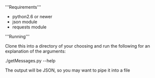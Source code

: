 '''Requirements'''
* python2.6 or newer
* json module
* requests module

'''Running'''

Clone this into a directory of your choosing and run the following for an explanation of the arguments:

./getMessages.py --help

The output will be JSON, so you may want to pipe it into a file
